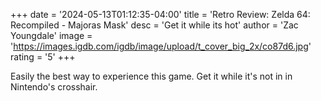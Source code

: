 +++
date = '2024-05-13T01:12:35-04:00'
title = 'Retro Review: Zelda 64: Recompiled - Majoras Mask'
desc = 'Get it while its hot'
author = 'Zac Youngdale'
image = 'https://images.igdb.com/igdb/image/upload/t_cover_big_2x/co87d6.jpg'
rating = '5'
+++

Easily the best way to experience this game. Get it while it's not in in Nintendo's crosshair.